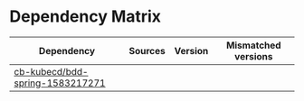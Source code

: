 # Dependency Matrix

Dependency | Sources | Version | Mismatched versions
---------- | ------- | ------- | -------------------
[cb-kubecd/bdd-spring-1583217271](https://github.com/cb-kubecd/bdd-spring-1583217271.git) |  | []() | 
